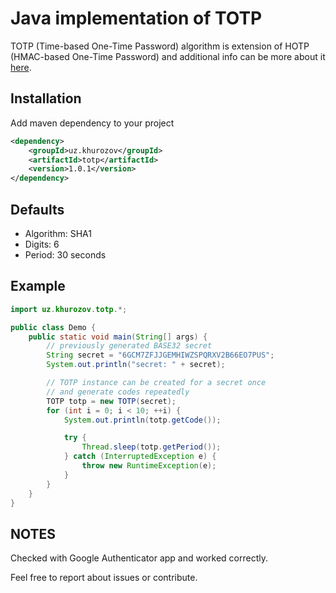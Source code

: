 # Java implementation of TOTP

TOTP (Time-based One-Time Password) algorithm is extension of HOTP (HMAC-based One-Time Password) and additional info can be more about it [here](https://datatracker.ietf.org/doc/html/rfc6238).
 
## Installation

Add maven dependency to your project
```xml
<dependency>
    <groupId>uz.khurozov</groupId>
    <artifactId>totp</artifactId>
    <version>1.0.1</version>
</dependency>
```

## Defaults

- Algorithm: SHA1
- Digits: 6
- Period: 30 seconds

## Example

```java
import uz.khurozov.totp.*;

public class Demo {
    public static void main(String[] args) {
        // previously generated BASE32 secret
        String secret = "6GCM7ZFJJGEMHIWZSPQRXV2B66EO7PUS";
        System.out.println("secret: " + secret);

        // TOTP instance can be created for a secret once
        // and generate codes repeatedly
        TOTP totp = new TOTP(secret);
        for (int i = 0; i < 10; ++i) {
            System.out.println(totp.getCode());

            try {
                Thread.sleep(totp.getPeriod());
            } catch (InterruptedException e) {
                throw new RuntimeException(e);
            }
        }
    }
}
```

## NOTES

Checked with Google Authenticator app and worked correctly.

Feel free to report about issues or contribute.